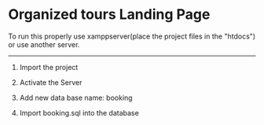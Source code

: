 # Organized tours Landing Page
To run this properly use xamppserver(place the project files in the "htdocs") or use another server.

-----------------------------------------------

1. Import the project

2. Activate the Server

3. Add new data base name: booking

4. Import booking.sql into the database
